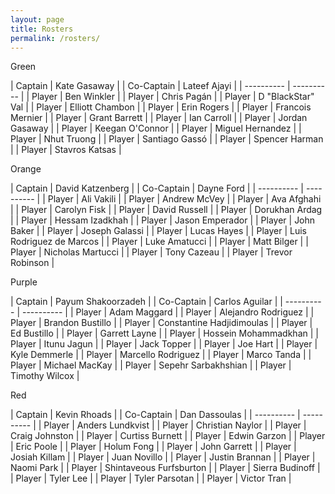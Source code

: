 ```yaml
---
layout: page
title: Rosters
permalink: /rosters/
---
```


<div class="row">

<div class="col-md-3 pb-2">
<div class="card bg-theme">
<div class="card-header text-center text-white bg-green">Green</div>
<div class="card-body w-100" markdown=1>

| Captain | Kate Gasaway |
| Co-Captain | Lateef Ajayi |
| ---------- | ---------- |
| Player | Ben Winkler |
| Player | Chris Pagán |
| Player | D "BlackStar" Val |
| Player | Elliott Chambon |
| Player | Erin Rogers |
| Player | Francois Mernier |
| Player | Grant Barrett |
| Player | Ian Carroll |
| Player | Jordan Gasaway |
| Player | Keegan O'Connor |
| Player | Miguel Hernandez |
| Player | Nhut Truong |
| Player | Santiago Gassó |
| Player | Spencer Harman |
| Player | Stavros Katsas |

</div>
</div>
</div>

<div class="col-md-3 pb-2">
<div class="card bg-theme">
<div class="card-header text-center text-white bg-orange">Orange</div>
<div class="card-body w-100" markdown=1>

| Captain | David Katzenberg |
| Co-Captain | Dayne Ford |
| ---------- | ---------- |
| Player | Ali Vakili |
| Player | Andrew McVey |
| Player | Ava Afghahi |
| Player | Carolyn Fisk |
| Player | David Russell |
| Player | Dorukhan Ardag |
| Player | Hessam Izadkhah |
| Player | Jason Emperador |
| Player | John Baker |
| Player | Joseph Galassi |
| Player | Lucas Hayes |
| Player | Luis Rodriguez de Marcos |
| Player | Luke Amatucci |
| Player | Matt Bilger |
| Player | Nicholas Martucci |
| Player | Tony Cazeau |
| Player | Trevor Robinson |

</div>
</div>
</div>

<div class="col-md-3 pb-2">
<div class="card bg-theme">
<div class="card-header text-center text-white bg-purple">Purple</div>
<div class="card-body w-100" markdown=1>

| Captain | Payum Shakoorzadeh |
| Co-Captain | Carlos Aguilar |
| ---------- | ---------- |
| Player | Adam Maggard |
| Player | Alejandro Rodriguez |
| Player | Brandon Bustillo |
| Player | Constantine Hadjidimoulas |
| Player | Ed Bustillo |
| Player | Garrett Layne |
| Player | Hossein Mohammadkhan |
| Player | Itunu Jagun |
| Player | Jack Topper |
| Player | Joe Hart |
| Player | Kyle Demmerle |
| Player | Marcello Rodriguez |
| Player | Marco Tanda |
| Player | Michael MacKay |
| Player | Sepehr Sarbakhshian |
| Player | Timothy Wilcox |

</div>
</div>
</div>

<div class="col-md-3 pb-2">
<div class="card bg-theme">
<div class="card-header text-center text-white bg-red">Red</div>
<div class="card-body w-100" markdown=1>

| Captain | Kevin Rhoads |
| Co-Captain | Dan Dassoulas |
| ---------- | ---------- |
| Player | Anders Lundkvist |
| Player | Christian Naylor |
| Player | Craig Johnston |
| Player | Curtiss Burnett |
| Player | Edwin Garzon |
| Player | Eric Poole |
| Player | Holum Fong |
| Player | John Garrett |
| Player | Josiah Killam |
| Player | Juan Novillo |
| Player | Justin Brannan |
| Player | Naomi Park |
| Player | Shintaveous Furfsburton |
| Player | Sierra Budinoff |
| Player | Tyler Lee |
| Player | Tyler Parsotan |
| Player | Victor Tran |

</div>
</div>
</div>

</div>